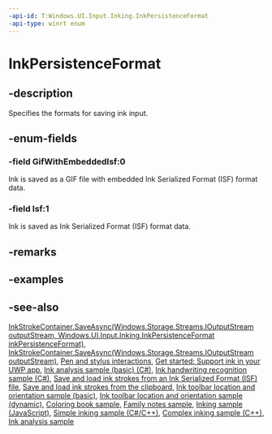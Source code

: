 ```yaml
---
-api-id: T:Windows.UI.Input.Inking.InkPersistenceFormat
-api-type: winrt enum
---
```


<!-- Enumeration syntax
public enum Windows.UI.Input.Inking.InkPersistenceFormat : int
-->

# InkPersistenceFormat

## -description
Specifies the formats for saving ink input.

## -enum-fields
### -field GifWithEmbeddedIsf:0
Ink is saved as a GIF file with embedded Ink Serialized Format (ISF) format data.

### -field Isf:1
Ink is saved as Ink Serialized Format (ISF) format data.

## -remarks

## -examples

## -see-also
[InkStrokeContainer.SaveAsync(Windows.Storage.Streams.IOutputStream outputStream, Windows.UI.Input.Inking.InkPersistenceFormat inkPersistenceFormat)](inkstrokecontainer_saveasync_238248194.md), [InkStrokeContainer.SaveAsync(Windows.Storage.Streams.IOutputStream outputStream)](inkstrokecontainer_saveasync_1696379726.md),
[Pen and stylus interactions](http://msdn.microsoft.com/library/3da4f2d2-5405-42a1-9ed9-3a87bcd84c43), [Get started: Support ink in your UWP app](https://docs.microsoft.com/windows/uwp/get-started/ink-walkthrough), [Ink analysis sample (basic) (C#)](https://github.com/MicrosoftDocs/windows-topic-specific-samples/archive/uwp-ink-analysis-basic.zip), [Ink handwriting recognition sample (C#)](https://github.com/MicrosoftDocs/windows-topic-specific-samples/archive/uwp-ink-handwriting-reco.zip), [Save and load ink strokes from an Ink Serialized Format (ISF) file](https://github.com/MicrosoftDocs/windows-topic-specific-samples/archive/uwp-ink-store.zip), [Save and load ink strokes from the clipboard](https://github.com/MicrosoftDocs/windows-topic-specific-samples/archive/uwp-ink-store-clipboard.zip), [Ink toolbar location and orientation sample (basic)](https://github.com/MicrosoftDocs/windows-topic-specific-samples/archive/uwp-ink-toolbar-handedness.zip), [Ink toolbar location and orientation sample (dynamic)](https://github.com/MicrosoftDocs/windows-topic-specific-samples/archive/uwp-ink-toolbar-handedness-dynamic.zip), [Coloring book sample](https://aka.ms/cpubsample-coloringbook), [Family notes sample](https://aka.ms/cpubsample-familynotessample), [Inking sample (JavaScript)](https://github.com/Microsoft/Windows-universal-samples/tree/master/Samples/Ink), [Simple inking sample (C#/C++)](https://github.com/Microsoft/Windows-universal-samples/tree/master/Samples/SimpleInk), [Complex inking sample (C++)](https://github.com/Microsoft/Windows-universal-samples/tree/master/Samples/ComplexInk), [Ink analysis sample](https://github.com/Microsoft/Windows-universal-samples/tree/master/Samples/InkAnalysis)

